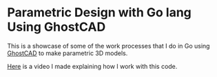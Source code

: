 # Parametric Design with Go lang Using GhostCAD

This is a showcase of some of the work processes that I do in Go using [GhostCAD](https://github.com/ljanyst/ghostscad) to make parametric 3D models.

[Here](https://www.youtube.com/watch?v=11miCFxqPuM) is a video I made explaining how I work with this code.


